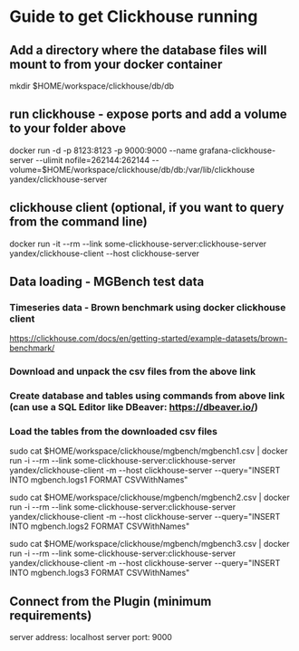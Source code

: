 # Guide to get Clickhouse running

## Add a directory where the database files will mount to from your docker container
mkdir $HOME/workspace/clickhouse/db/db

## run clickhouse - expose ports and add a volume to your folder above
docker run -d -p 8123:8123 -p 9000:9000 --name grafana-clickhouse-server --ulimit nofile=262144:262144 --volume=$HOME/workspace/clickhouse/db/db:/var/lib/clickhouse yandex/clickhouse-server

## clickhouse client (optional, if you want to query from the command line)
docker run -it --rm --link some-clickhouse-server:clickhouse-server yandex/clickhouse-client --host clickhouse-server

## Data loading - MGBench test data

### Timeseries data - Brown benchmark using docker clickhouse client
https://clickhouse.com/docs/en/getting-started/example-datasets/brown-benchmark/

### Download and unpack the csv files from the above link
### Create database and tables using commands from above link (can use a SQL Editor like DBeaver: https://dbeaver.io/)

### Load the tables from the downloaded csv files
sudo cat $HOME/workspace/clickhouse/mgbench/mgbench1.csv | docker run -i --rm --link some-clickhouse-server:clickhouse-server yandex/clickhouse-client -m --host clickhouse-server --query="INSERT INTO mgbench.logs1 FORMAT CSVWithNames"

sudo cat $HOME/workspace/clickhouse/mgbench/mgbench2.csv | docker run -i --rm --link some-clickhouse-server:clickhouse-server yandex/clickhouse-client -m --host clickhouse-server --query="INSERT INTO mgbench.logs2 FORMAT CSVWithNames"

sudo cat $HOME/workspace/clickhouse/mgbench/mgbench3.csv | docker run -i --rm --link some-clickhouse-server:clickhouse-server yandex/clickhouse-client -m --host clickhouse-server --query="INSERT INTO mgbench.logs3 FORMAT CSVWithNames"

## Connect from the Plugin (minimum requirements)
server address: localhost
server port: 9000